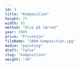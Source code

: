 ```yaml
---
id: 3
title: "Komposition"
height: 73
width: 91
method: "Olie på lærred"
year: 2009
price: "Privateje"
fileName: "2009-komposition.jpg"
medie: "painting"
draft: "false"
slug: "komposition"
weight: "10"
---
```

